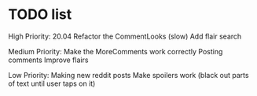 # TODO list

High Priority:
20.04
Refactor the CommentLooks (slow)
Add flair search

Medium Priority:
Make the MoreComments work correctly
Posting comments
Improve flairs

Low Priority:
Making new reddit posts
Make spoilers work (black out parts of text until user taps on it)

